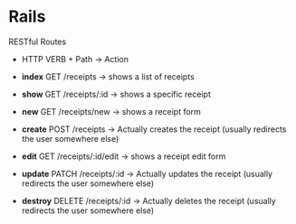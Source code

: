 # Rails

RESTful Routes

- HTTP VERB + Path -> Action

- **index** GET /receipts -> shows a list of receipts
- **show** GET /receipts/:id -> shows a specific receipt
- **new** GET /receipts/new -> shows a receipt form
- **create** POST /receipts -> Actually creates the receipt (usually redirects the user somewhere else)
- **edit** GET /receipts/:id/edit -> shows a receipt edit form
- **update** PATCH /receipts/:id -> Actually updates the receipt (usually redirects the user somewhere else)
- **destroy** DELETE /receipts/:id -> Actually deletes the receipt (usually redirects the user somewhere else)